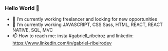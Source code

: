 ### Hello World 👋
 
- 🔭 I’m currently working freelancer and looking for new opportunities
- 🌱 I’m currently working JAVASCRIPT, CSS Sass, HTML, REACT, REACT NATIVE, SQL, MVC
- 📫 How to reach me: insta #gabriell_ribeiroz and linkedin: https://www.linkedin.com/in/gabriel-ribeirodev
